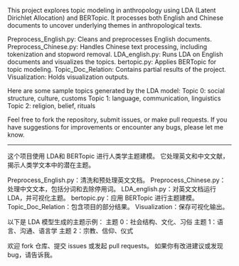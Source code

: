 This project explores topic modeling in anthropology using LDA (Latent Dirichlet Allocation) and BERTopic. It processes both English and Chinese documents to uncover underlying themes in anthropological texts.


Preprocess_English.py: Cleans and preprocesses English documents.
Preprocess_Chinese.py: Handles Chinese text processing, including tokenization and stopword removal.
LDA_english.py: Runs LDA on English documents and visualizes the topics.
bertopic.py: Applies BERTopic for topic modeling.
Topic_Doc_Relation: Contains partial results of the project.
Visualization: Holds visualization outputs.

Here are some sample topics generated by the LDA model:
  Topic 0: social structure, culture, customs
  Topic 1: language, communication, linguistics
  Topic 2: religion, belief, rituals

Feel free to fork the repository, submit issues, or make pull requests. If you have suggestions for improvements or encounter any bugs, please let me know.

---

这个项目使用 LDA和 BERTopic 进行人类学主题建模。 它处理英文和中文文献，揭示人类学文本中的潜在主题。

Preprocess_English.py：清洗和预处理英文文档。
Preprocess_Chinese.py：处理中文文本，包括分词和去除停用词。
LDA_english.py：对英文文档运行 LDA，并可视化主题。
bertopic.py：应用 BERTopic 进行主题建模。
Topic_Doc_Relation：包含项目的部分结果。
Visualization：保存可视化输出。

以下是 LDA 模型生成的主题示例：
  主题 0：社会结构、文化、习俗
  主题 1：语言、沟通、语言学
  主题 2：宗教、信仰、仪式

欢迎 fork 仓库、提交 issues 或发起 pull requests。 如果你有改进建议或发现 bug，请告诉我。
